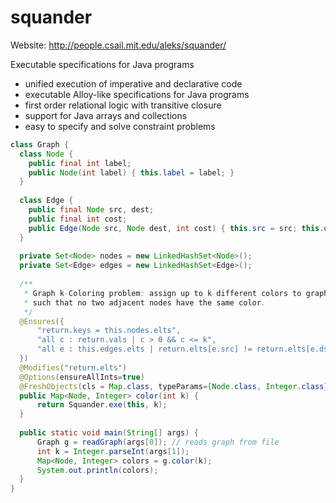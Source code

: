 squander
========

Website: http://people.csail.mit.edu/aleks/squander/

Executable specifications for Java programs

  * unified execution of imperative and declarative code
  * executable Alloy-like specifications for Java programs
  * first order relational logic with transitive closure
  * support for Java arrays and collections
  * easy to specify and solve constraint problems
  
```java
class Graph {
  class Node {
    public final int label;
    public Node(int label) { this.label = label; }
  }
  
  class Edge {
    public final Node src, dest;
    public final int cost;
    public Edge(Node src, Node dest, int cost) { this.src = src; this.dest = dest; this.cost = cost; } 
  }
  
  private Set<Node> nodes = new LinkedHashSet<Node>();
  private Set<Edge> edges = new LinkedHashSet<Edge>();
  
  /**
   * Graph k-Coloring problem: assign up to k different colors to graph nodes
   * such that no two adjacent nodes have the same color.
   */
  @Ensures({
      "return.keys = this.nodes.elts", 
      "all c : return.vals | c > 0 && c <= k",
      "all e : this.edges.elts | return.elts[e.src] != return.elts[e.dst]"
  })
  @Modifies("return.elts")
  @Options(ensureAllInts=true)
  @FreshObjects(cls = Map.class, typeParams={Node.class, Integer.class}, num = 1)
  public Map<Node, Integer> color(int k) {
      return Squander.exe(this, k);
  }
    
  public static void main(String[] args) {
      Graph g = readGraph(args[0]); // reads graph from file
      int k = Integer.parseInt(args[1]);
      Map<Node, Integer> colors = g.color(k);
      System.out.println(colors);
  }  
}
```  
